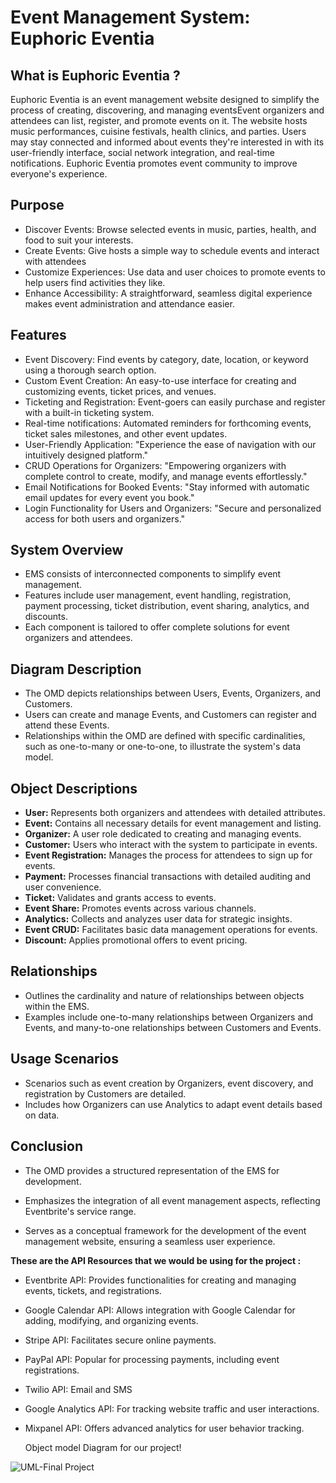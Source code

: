 # Event Management System: Euphoric Eventia


## What is Euphoric Eventia ?
Euphoric Eventia is an event management website designed to simplify the process of creating, discovering, and managing eventsEvent organizers and attendees can list, register, and promote events on it. The website hosts music performances, cuisine festivals, health clinics, and parties. Users may stay connected and informed about events they're interested in with its user-friendly interface, social network integration, and real-time notifications. Euphoric Eventia promotes event community to improve everyone's experience.

## Purpose
* Discover Events: Browse selected events in music, parties, health, and food to suit your interests.
* Create Events: Give hosts a simple way to schedule events and interact with attendees 
* Customize Experiences: Use data and user choices to promote events to help users find activities they like. 
* Enhance Accessibility: A straightforward, seamless digital experience makes event administration and attendance easier.

## Features
* Event Discovery: Find events by category, date, location, or keyword using a thorough search option. 
* Custom Event Creation: An easy-to-use interface for creating and customizing events, ticket prices, and venues. 
* Ticketing and Registration: Event-goers can easily purchase and register with a built-in ticketing system. 
* Real-time notifications: Automated reminders for forthcoming events, ticket sales milestones, and other event updates. 
* User-Friendly Application: "Experience the ease of navigation with our intuitively designed platform." 
* CRUD Operations for Organizers: "Empowering organizers with complete control to create, modify, and manage events effortlessly." 
* Email Notifications for Booked Events: "Stay informed with automatic email updates for every event you book." 
* Login Functionality for Users and Organizers: "Secure and personalized access for both users and organizers."




## System Overview
* EMS consists of interconnected components to simplify event management.
* Features include user management, event handling, registration, payment processing, ticket distribution, event sharing, analytics, and discounts.
* Each component is tailored to offer complete solutions for event organizers and attendees.

## Diagram Description
* The OMD depicts relationships between Users, Events, Organizers, and Customers.
* Users can create and manage Events, and Customers can register and attend these Events.
* Relationships within the OMD are defined with specific cardinalities, such as one-to-many or one-to-one, to illustrate the system's data model.

## Object Descriptions
* **User:** Represents both organizers and attendees with detailed attributes.
* **Event:** Contains all necessary details for event management and listing.
* **Organizer:** A user role dedicated to creating and managing events.
* **Customer:** Users who interact with the system to participate in events.
* **Event Registration:** Manages the process for attendees to sign up for events.
* **Payment:** Processes financial transactions with detailed auditing and user convenience.
* **Ticket:** Validates and grants access to events.
* **Event Share:** Promotes events across various channels.
* **Analytics:** Collects and analyzes user data for strategic insights.
* **Event CRUD:** Facilitates basic data management operations for events.
* **Discount:** Applies promotional offers to event pricing.

## Relationships
* Outlines the cardinality and nature of relationships between objects within the EMS.
* Examples include one-to-many relationships between Organizers and Events, and many-to-one relationships between Customers and Events.

## Usage Scenarios
* Scenarios such as event creation by Organizers, event discovery, and registration by Customers are detailed.
* Includes how Organizers can use Analytics to adapt event details based on data.

## Conclusion
* The OMD provides a structured representation of the EMS for development.
* Emphasizes the integration of all event management aspects, reflecting Eventbrite's service range.


* Serves as a conceptual framework for the development of the event management website, ensuring a seamless user experience.
  
**These are the API Resources that we would be using for the project :**
 * Eventbrite API: Provides functionalities for creating and managing events, tickets, and registrations.

* Google Calendar API: Allows integration with Google Calendar for adding, modifying, and organizing events.

* Stripe API: Facilitates secure online payments.
* PayPal API: Popular for processing payments, including event registrations.
* Twilio  API: Email and SMS

* Google Analytics API: For tracking website traffic and user interactions.
* Mixpanel API: Offers advanced analytics for user behavior tracking.

  Object model Diagram for our project!

![UML-Final Project](https://github.com/info-6150-fall-2023/final-project-dev-wizards/assets/114623083/019403ce-a9a2-4208-beeb-ce5cd049d22c)
